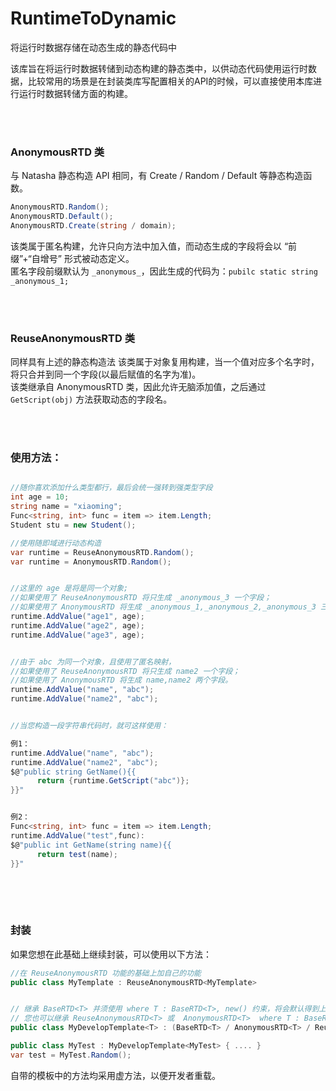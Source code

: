 # RuntimeToDynamic
将运行时数据存储在动态生成的静态代码中


该库旨在将运行时数据转储到动态构建的静态类中，以供动态代码使用运行时数据，比较常用的场景是在封装类库写配置相关的API的时候，可以直接使用本库进行运行时数据转储方面的构建。

<br/>  
<br/>

### AnonymousRTD 类

与 Natasha 静态构造 API 相同，有 Create / Random / Default 等静态构造函数。

```C#
AnonymousRTD.Random();
AnonymousRTD.Default();
AnonymousRTD.Create(string / domain);
```

该类属于匿名构建，允许只向方法中加入值，而动态生成的字段将会以 “前缀”+“自增号” 形式被动态定义。  
匿名字段前缀默认为 `_anonymous_`，因此生成的代码为：`pubilc static string _anonymous_1;`  

<br/>  
<br/>


### ReuseAnonymousRTD 类

同样具有上述的静态构造法
该类属于对象复用构建，当一个值对应多个名字时，将只合并到同一个字段(以最后赋值的名字为准)。  
该类继承自 AnonymousRTD 类，因此允许无脑添加值，之后通过 `GetScript(obj)` 方法获取动态的字段名。


<br/>  
<br/>


### 使用方法：
```C#

//随你喜欢添加什么类型都行，最后会统一强转到强类型字段
int age = 10;
string name = "xiaoming";
Func<string, int> func = item => item.Length;
Student stu = new Student();

//使用随即域进行动态构造
var runtime = ReuseAnonymousRTD.Random();
var runtime = AnonymousRTD.Random();


//这里的 age 是将是同一个对象;
//如果使用了 ReuseAnonymousRTD 将只生成 _anonymous_3 一个字段；
//如果使用了 AnonymousRTD 将生成 _anonymous_1,_anonymous_2,_anonymous_3 三个字段。
runtime.AddValue("age1", age);
runtime.AddValue("age2", age);
runtime.AddValue("age3", age);


//由于 abc 为同一个对象，且使用了匿名映射，
//如果使用了 ReuseAnonymousRTD 将只生成 name2 一个字段；
//如果使用了 AnonymousRTD 将生成 name,name2 两个字段。
runtime.AddValue("name", "abc");
runtime.AddValue("name2", "abc");


//当您构造一段字符串代码时，就可这样使用：

例1：
runtime.AddValue("name", "abc");
runtime.AddValue("name2", "abc");
$@"public string GetName(){{
      return {runtime.GetScript("abc")};
}}"


例2：
Func<string, int> func = item => item.Length;
runtime.AddValue("test",func):
$@"public int GetName(string name){{
      return test(name);
}}"
            
```

<br/>  
<br/>

### 封装

如果您想在此基础上继续封装，可以使用以下方法：

```C#
//在 ReuseAnonymousRTD 功能的基础上加自己的功能
public class MyTemplate : ReuseAnonymousRTD<MyTemplate>


// 继承 BaseRTD<T> 并须使用 where T : BaseRTD<T>, new() 约束，将会默认得到上述 Random / Default / Create 静态构造域的 API 支持
// 您也可以继承 ReuseAnonymousRTD<T> 或  AnonymousRTD<T>  where T : BaseRTD<T>, new() 
public class MyDevelopTemplate<T> : (BaseRTD<T> / AnonymousRTD<T> / ReuseAnonymousRTD<T>) where T : BaseRTD<T>, new(){}

public class MyTest : MyDevelopTemplate<MyTest> { .... }
var test = MyTest.Random();
```

自带的模板中的方法均采用虚方法，以便开发者重载。
